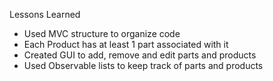 Lessons Learned
- Used MVC structure to organize code
- Each Product has at least 1 part associated with it
- Created GUI to add, remove and edit parts and products
- Used Observable lists to keep track of parts and products
